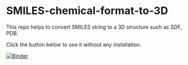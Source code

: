 # SMILES-chemical-format-to-3D

This repo helps to convert SMILES string to a 3D structure such as SDF, PDB. 

Click the button below to use it without any installation.


[![Binder](https://mybinder.org/badge_logo.svg)](https://mybinder.org/v2/gh/quantaosun/smiles2sdf/HEAD?labpath=Obabel_Convert_File_Format_on_Binder.ipynb)









